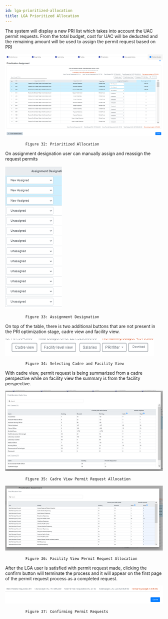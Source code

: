 ```yaml
---
id: lga-prioritized-allocation
title: LGA Prioritized Allocation
---
```


The system will display a new PRI list which takes into account the UAC permit requests. From the total budget, cost for UAC will be deducted and the remaining amount will be used to assign the permit request based on PRI

![img alt](/img/lga_prio_allo1.png)

             Figure 32: Prioritized Allocation

On assignment designation user can manually assign and reassign the request permits

![img alt](/img/lga_prio_allo2.png)

             Figure 33: Assignment Designation

On top of the table, there is two additional buttons that are not present in the PRI optimization stage, cadre view and facility view.

![img alt](/img/lga_prio_allo3.png)

             Figure 34: Selecting Cadre and Facility View
            
With cadre view, permit request is being summarized from a cadre perspective while on facility view the summary is from the facility perspective.

![img alt](/img/lga_prio_allo4.png)
             
             Figure 35: Cadre View Permit Request Allocation

![img alt](/img/lga_prio_allo5.png)
 
             Figure 36: Facility View Permit Request Allocation
            
After the LGA user is satisfied with permit request made, clicking the confirm button will terminate the process and it will appear on the first page of the permit request process as a completed request.

![img alt](/img/lga_prio_allo6.png)

             Figure 37: Confirming Permit Requests 